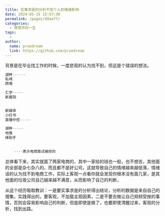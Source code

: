 ```yaml
---
title: 实事求是的分析不受个人的情绪影响
date: 2024-05-15 15:57:30
permalink: /pages/49ae7f/
categories:
  - 塔塔开的一生
tags:
  - 
author: 
  name: pruedream
  link: https://github.com/pruedream
---
```

背景是在毕业找工作的时候，一度悲观的认为找不到，但这是个错误的想法。





 ~~~java
 湖畔------
 私域
 跨境
 
 汇学-----
 新嘉阳
  
 
 新媒体
 小红书
 直播中控-----
 
 湖畔-----
 地推
 峰助手
     
     
     ----表示电商面试被拒的
 ~~~

总体看下来，其实就面了两家电商的，其中一家给的钱也一般，也不想去，其他面的全部是杂七杂八的，而且都不是好公司，这就导致自己的情绪越来越低落，情绪话的认为找不到电商工作，实际上客观一点看你就会发现你根本没有面几家，是其他面的垃圾公司自己越来越不满意，从而影响了自己的判断，

从这个经历吸取教训：一是要实事求是的分析得出结论，分析的数据是来自自己的搜集，实践得出的，要客观，不加载主观因素，二是不要去做让自己频频受挫的事情，否则会容易影响自己的判断，但是即使是做了，也要即使清醒过来，客观的分析，找到出路。